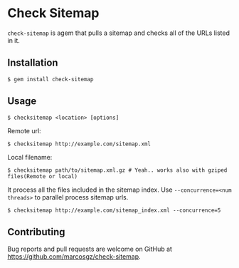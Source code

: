 # Check Sitemap

`check-sitemap` is agem that pulls a sitemap and checks all of the URLs listed in it.

## Installation

    $ gem install check-sitemap

## Usage


    $ checksitemap <location> [options]

Remote url:

    $ checksitemap http://example.com/sitemap.xml

Local filename:

    $ checksitemap path/to/sitemap.xml.gz # Yeah.. works also with gziped files(Remote or local)


It process all the files included in the sitemap index. Use `--concurrence=<num threads>` to parallel process sitemap urls.

    $ checksitemap http://example.com/sitemap_index.xml --concurrence=5


## Contributing

Bug reports and pull requests are welcome on GitHub at https://github.com/marcosgz/check-sitemap.
